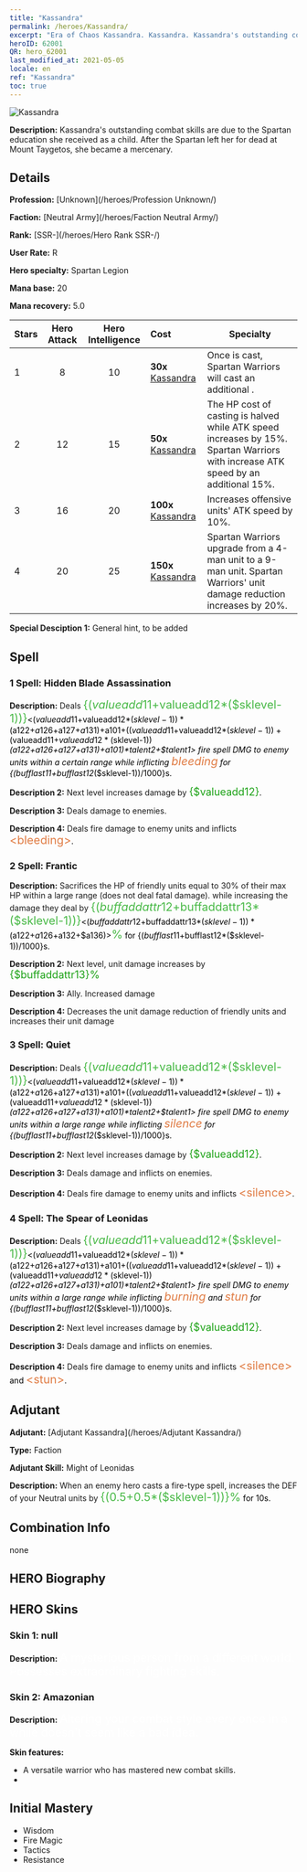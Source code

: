 ```yaml
---
title: "Kassandra"
permalink: /heroes/Kassandra/
excerpt: "Era of Chaos Kassandra. Kassandra. Kassandra's outstanding combat skills are due to the Spartan education she received as a child. After the Spartan left her for dead at Mount Taygetos, she became a mercenary."
heroID: 62001
QR: hero_62001
last_modified_at: 2021-05-05
locale: en
ref: "Kassandra"
toc: true
---
```

  ![Kassandra](/images/h/h_kashandela.jpg)

 **Description:** Kassandra's outstanding combat skills are due to the Spartan education she received as a child. After the Spartan left her for dead at Mount Taygetos, she became a mercenary.
## Details
 **Profession:**  [Unknown](/heroes/Profession Unknown/)

 **Faction:** [Neutral Army](/heroes/Faction Neutral Army/)

 **Rank:** [SSR-](/heroes/Hero Rank SSR-/)

 **User Rate:** R

 **Hero specialty:** Spartan Legion

 **Mana base:** 20

 **Mana recovery:** 5.0


  | Stars | Hero Attack | Hero Intelligence | Cost |     Specialty     |
  |---------|:---------------:|:---------------:|:--|--------------------|
  |    1    | 8 | 10 | **30x** [Kassandra](/Items/her_399/) | Once <The Spear of Leonidas> is cast, Spartan Warriors will cast an additional <Spear Throw>. |
  |    2    | 12 | 15 | **50x** [Kassandra](/Items/her_399/) | The HP cost of casting <Frantic> is halved while ATK speed increases by 15%. Spartan Warriors with <Frantic> increase ATK speed by an additional 15%. |
  |    3    | 16 | 20 | **100x** [Kassandra](/Items/her_399/) | Increases offensive units' ATK speed by 10%. |
  |    4    | 20 | 25 | **150x** [Kassandra](/Items/her_399/) | Spartan Warriors upgrade from a 4-man unit to a 9-man unit. Spartan Warriors' unit damage reduction increases by 20%. |

 **Special Desciption 1:** General hint, to be added

## Spell
### 1 Spell: Hidden Blade Assassination
 **Description:** Deals <span style="color: #48b946;font-size:20px">{($valueadd11+$valueadd12*($sklevel-1))}</span><span style="color: black"><($valueadd11+$valueadd12*($sklevel-1))*($a122+$a126+$a127+$a131)+$a101+(($valueadd11+$valueadd12*($sklevel-1))+($valueadd11+$valueadd12*($sklevel-1))*($a122+$a126+$a127+$a131)+$a101)*$talent2+$talent1> fire spell DMG to enemy units within a certain range while inflicting <span style="color: #e07c44;font-size:20px">bleeding</span><span style="color: black"> for {($bufflast11+$bufflast12*($sklevel-1))/1000}s.

 **Description 2:** Next level increases damage by <span style="color: #1ca216;font-size:18px">{$valueadd12}</span><span style="color: black">.

 **Description 3:** Deals damage to enemies.

 **Description 4:** Deals fire damage to enemy units and inflicts <span style="color: #e07c44;font-size:20px">&lt;bleeding&gt;</span><span style="color: black">.

### 2 Spell: Frantic
 **Description:** Sacrifices the HP of friendly units equal to 30% of their max HP within a large range (does not deal fatal damage). while increasing the damage they deal by <span style="color: #48b946;font-size:20px">{($buffaddattr12+$buffaddattr13*($sklevel-1))}</span><span style="color: black"><($buffaddattr12+$buffaddattr13*($sklevel-1))*($a122+$a126+$a132+$a136)><span style="color: #48b946;font-size:20px">%</span><span style="color: black"> for {($bufflast11+$bufflast12*($sklevel-1))/1000}s.

 **Description 2:** Next level, unit damage increases by <span style="color: #1ca216;font-size:18px">{$buffaddattr13}%</span><span style="color: black">

 **Description 3:** Ally. Increased damage

 **Description 4:** Decreases the unit damage reduction of friendly units and increases their unit damage

### 3 Spell: Quiet
 **Description:** Deals <span style="color: #48b946;font-size:20px">{($valueadd11+$valueadd12*($sklevel-1))}</span><span style="color: black"><($valueadd11+$valueadd12*($sklevel-1))*($a122+$a126+$a127+$a131)+$a101+(($valueadd11+$valueadd12*($sklevel-1))+($valueadd11+$valueadd12*($sklevel-1))*($a122+$a126+$a127+$a131)+$a101)*$talent2+$talent1> fire spell DMG to enemy units within a large range while inflicting <span style="color: #e07c44;font-size:20px">silence</span><span style="color: black"> for {($bufflast11+$bufflast12*($sklevel-1))/1000}s.

 **Description 2:** Next level increases damage by <span style="color: #1ca216;font-size:18px">{$valueadd12}</span><span style="color: black">.

 **Description 3:** Deals damage and inflicts <silence> on enemies.

 **Description 4:** Deals fire damage to enemy units and inflicts <span style="color: #e07c44;font-size:20px">&lt;silence&gt;</span><span style="color: black">.

### 4 Spell: The Spear of Leonidas
 **Description:** Deals <span style="color: #48b946;font-size:20px">{($valueadd11+$valueadd12*($sklevel-1))}</span><span style="color: black"><($valueadd11+$valueadd12*($sklevel-1))*($a122+$a126+$a127+$a131)+$a101+(($valueadd11+$valueadd12*($sklevel-1))+($valueadd11+$valueadd12*($sklevel-1))*($a122+$a126+$a127+$a131)+$a101)*$talent2+$talent1> fire spell DMG to enemy units within a large range while inflicting <span style="color: #e07c44;font-size:20px">burning</span><span style="color: black"> and <span style="color: #e07c44;font-size:20px">stun</span><span style="color: black"> for {($bufflast11+$bufflast12*($sklevel-1))/1000}s.

 **Description 2:** Next level increases damage by <span style="color: #1ca216;font-size:18px">{$valueadd12}</span><span style="color: black">.

 **Description 3:** Deals damage and inflicts <stun> on enemies.

 **Description 4:** Deals fire damage to enemy units and inflicts <span style="color: #e07c44;font-size:20px">&lt;silence&gt;</span><span style="color: black"> and <span style="color: #e07c44;font-size:20px">&lt;stun&gt;</span><span style="color: black">.


## Adjutant

 **Adjutant:**  [Adjutant Kassandra](/heroes/Adjutant Kassandra/) 

 **Type:**  Faction 

 **Adjutant Skill:**  Might of Leonidas 

 **Description:** When an enemy hero casts a fire-type spell, increases the DEF of your Neutral units by <span style="color: #48b946;font-size:20px">{(0.5+0.5*($sklevel-1))}%</span><span style="color: black"> for 10s.

## Combination Info

  none
## HERO Biography

## HERO Skins
### Skin 1: **null**

 **Description:** <span style="color: #ffffff;font-size:20px">A mysterious person from a different world. Possesses extraordinary fighting skills.</span>


### Skin 2: **Amazonian**

 **Description:** <span style="color: #ffffff;font-size:20px">Altering your combat style every once in a while doesn't seem like a bad idea.</span>

 **Skin features:** 

   - A versatile warrior who has mastered new combat skills.
   - 


## Initial Mastery
   - Wisdom
   - Fire Magic
   - Tactics
   - Resistance
